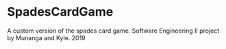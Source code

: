 # SpadesCardGame
A custom version of the spades card game. Software Engineering II project by Munanga and Kyle. 2019
